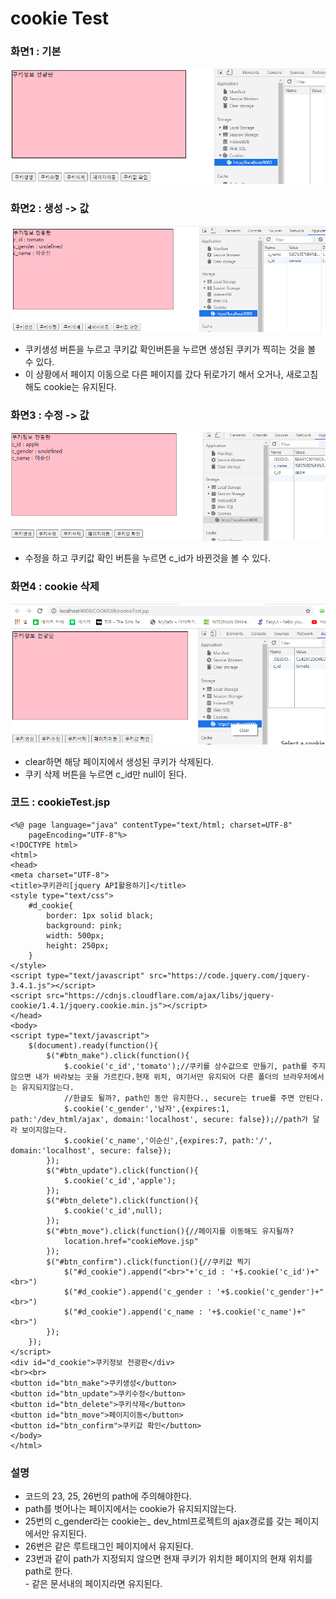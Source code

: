 # cookie Test

### 화면1 : 기본

![](<../../../.gitbook/assets/6 (19).png>)

### 화면2 : 생성 -> 값&#x20;

![](<../../../.gitbook/assets/7 (13).png>)

* 쿠키생성 버튼을 누르고 쿠키값 확인버튼을 누르면 생성된 쿠키가 찍히는 것을 볼 수 있다.
* 이 상황에서 페이지 이동으로 다른 페이지를 갔다 뒤로가기 해서 오거나, 새로고침해도 cookie는 유지된다.

### 화면3 : 수정 -> 값

![](<../../../.gitbook/assets/8 (8).png>)

* 수정을 하고 쿠키값 확인 버튼을 누르면 c\_id가 바뀐것을 볼 수 있다.

### 화면4 : cookie 삭제

![](<../../../.gitbook/assets/5 (26).png>)

* clear하면 해당 페이지에서 생성된 쿠키가 삭제된다.
* 쿠키 삭제 버튼을 누르면 c\_id만 null이 된다.

### 코드 : cookieTest.jsp

```markup
<%@ page language="java" contentType="text/html; charset=UTF-8"
    pageEncoding="UTF-8"%>
<!DOCTYPE html>
<html>
<head>
<meta charset="UTF-8">
<title>쿠키관리[jquery API활용하기]</title>
<style type="text/css">
	#d_cookie{
		border: 1px solid black;
		background: pink;
		width: 500px;
		height: 250px;
	}
</style>
<script type="text/javascript" src="https://code.jquery.com/jquery-3.4.1.js"></script>
<script src="https://cdnjs.cloudflare.com/ajax/libs/jquery-cookie/1.4.1/jquery.cookie.min.js"></script>
</head>
<body>
<script type="text/javascript">
	$(document).ready(function(){
		$("#btn_make").click(function(){
			$.cookie('c_id','tomato');//쿠키를 상수값으로 만들기, path를 주지않으면 내가 바라보는 곳을 가르킨다.현재 위치, 여기서만 유지되어 다른 폴더의 브라우저에서는 유지되지않는다.
			//한글도 될까?, path인 동안 유지한다., secure는 true를 주면 안된다.
			$.cookie('c_gender','남자',{expires:1, path:'/dev_html/ajax', domain:'localhost', secure: false});//path가 달라 보이지않는다.
			$.cookie('c_name','이순신',{expires:7, path:'/', domain:'localhost', secure: false});
		});
		$("#btn_update").click(function(){
			$.cookie('c_id','apple');
		});
		$("#btn_delete").click(function(){
			$.cookie('c_id',null);
		});
		$("#btn_move").click(function(){//페이지를 이동해도 유지될까?
			location.href="cookieMove.jsp"
		});
		$("#btn_confirm").click(function(){//쿠키값 찍기
			$("#d_cookie").append("<br>"+'c_id : '+$.cookie('c_id')+"<br>")
			$("#d_cookie").append('c_gender : '+$.cookie('c_gender')+"<br>")
			$("#d_cookie").append('c_name : '+$.cookie('c_name')+"<br>")
		});
	});
</script>
<div id="d_cookie">쿠키정보 전광판</div>
<br><br>
<button id="btn_make">쿠키생성</button>
<button id="btn_update">쿠키수정</button>
<button id="btn_delete">쿠키삭제</button>
<button id="btn_move">페이지이동</button>
<button id="btn_confirm">쿠키값 확인</button>
</body>
</html>
```

### 설명

* 코드의 23, 25, 26번의 path에 주의해야한다.
* path를 벗어나는 페이지에서는 cookie가 유지되지않는다.
* 25번의 c_gender라는 cookie는_ dev\_html프로젝트의 ajax경로를 갖는 페이지 에서만 유지된다.
* 26번은 같은 루트태그인 페이지에서 유지된다.
* 23번과 같이 path가 지정되지 않으면 현재 쿠키가 위치한 페이지의 현재 위치를 path로 한다.\
  \- 같은 문서내의 페이지라면 유지된다.
